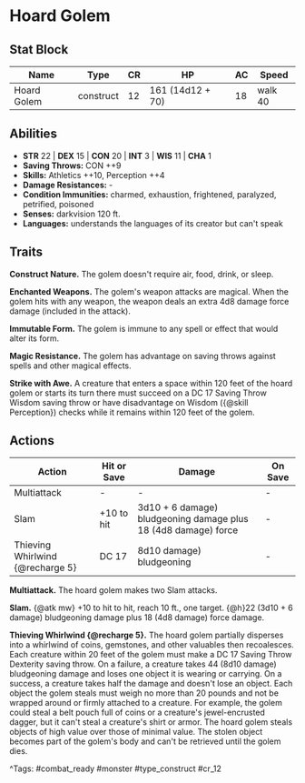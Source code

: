 # Hoard Golem

## Stat Block

| Name | Type | CR | HP | AC | Speed |
|------|------|----|----|----|-------|
| Hoard Golem | construct | 12 | 161 (14d12 + 70) | 18 | walk 40 |

## Abilities

- **STR** 22 | **DEX** 15 | **CON** 20 | **INT** 3 | **WIS** 11 | **CHA** 1
- **Saving Throws:** CON ++9  
- **Skills:** Athletics ++10, Perception ++4  
- **Damage Resistances:** -  
- **Condition Immunities:** charmed, exhaustion, frightened, paralyzed, petrified, poisoned  
- **Senses:** darkvision 120 ft.  
- **Languages:** understands the languages of its creator but can't speak

## Traits

**Construct Nature.** The golem doesn't require air, food, drink, or sleep.

**Enchanted Weapons.** The golem's weapon attacks are magical. When the golem hits with any weapon, the weapon deals an extra 4d8 damage force damage (included in the attack).

**Immutable Form.** The golem is immune to any spell or effect that would alter its form.

**Magic Resistance.** The golem has advantage on saving throws against spells and other magical effects.

**Strike with Awe.** A creature that enters a space within 120 feet of the hoard golem or starts its turn there must succeed on a DC 17 Saving Throw Wisdom saving throw or have disadvantage on Wisdom ({@skill Perception}) checks while it remains within 120 feet of the golem.


## Actions

| Action | Hit or Save | Damage | On Save |
|--------|--------------|--------|----------|
| Multiattack | - | - | - |
| Slam | +10 to hit | 3d10 + 6 damage) bludgeoning damage plus 18 (4d8 damage) force | - |
| Thieving Whirlwind {@recharge 5} | DC 17 | 8d10 damage) bludgeoning | - |

**Multiattack.** The hoard golem makes two Slam attacks.

**Slam.** {@atk mw} +10 to hit to hit, reach 10 ft., one target. {@h}22 (3d10 + 6 damage) bludgeoning damage plus 18 (4d8 damage) force damage.

**Thieving Whirlwind {@recharge 5}.** The hoard golem partially disperses into a whirlwind of coins, gemstones, and other valuables then recoalesces. Each creature within 20 feet of the golem must make a DC 17 Saving Throw Dexterity saving throw. On a failure, a creature takes 44 (8d10 damage) bludgeoning damage and loses one object it is wearing or carrying. On a success, a creature takes half the damage and doesn't lose an object. Each object the golem steals must weigh no more than 20 pounds and not be wrapped around or firmly attached to a creature. For example, the golem could steal a belt pouch full of coins or a creature's jewel-encrusted dagger, but it can't steal a creature's shirt or armor. The hoard golem steals objects of high value over those of minimal value. The stolen object becomes part of the golem's body and can't be retrieved until the golem dies.


^Tags: #combat_ready #monster #type_construct #cr_12